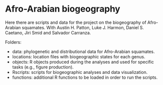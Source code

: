 # Afro-Arabian biogeography
Here there are scripts and data for the project on the biogeography of Afro-Arabian squamates. 
With Austin H. Patton, Luke J. Harmon, Daniel S. Caetano, Jiri Smid and Salvador Carranza.

Folders: 
- data: phylogenetic and distributional data for Afro-Arabian squamates.
- locations: location files with biogeographic states for each genus.
- objects: R objects produced during the analyses and used for specific tasks (e.g., figure production).
- Rscripts: scripts for biogeographic analyses and data visualization.
- functions: additional R functions to be loaded in order to run the scripts.

